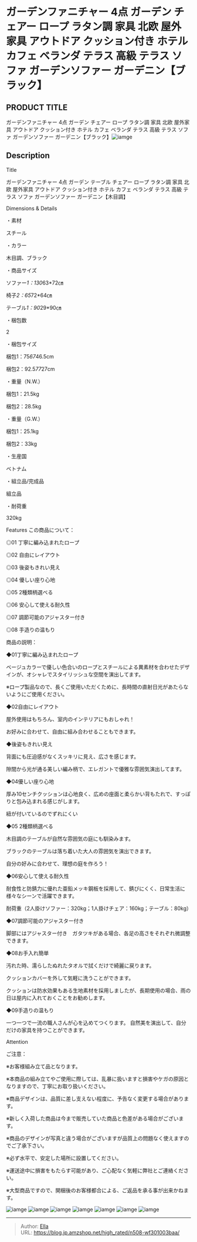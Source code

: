 # ガーデンファニチャー 4点 ガーデン チェアー ロープ ラタン調 家具 北欧 屋外家具 アウトドア クッション付き ホテル カフェ ベランダ テラス 高級 テラス ソファ ガーデンソファー ガーデニン【ブラック】


## PRODUCT TITLE 

ガーデンファニチャー 4点 ガーデン チェアー ロープ ラタン調 家具 北欧 屋外家具 アウトドア クッション付き ホテル カフェ ベランダ テラス 高級 テラス ソファ ガーデンソファー ガーデニン【ブラック】![iamge](https://b2bfiles1.gigab2b.cn/image/wkseller/304/20230414_9dbf60b6c44c9cbd96e47922864a03c9.png)

## Description

Title

ガーデンファニチャー 4点 ガーデン テーブル チェアー ロープ ラタン調 家具 北欧 屋外家具 アウトドア クッション付き ホテル カフェ ベランダ テラス 高級 テラス ソファ ガーデンソファー ガーデニン【木目調】

Dimensions &amp; Details



・素材

スチール

・カラー

木目調、ブラック

・商品サイズ

ソファー*1：130*63*72㎝

椅子*2：65*72*64㎝

テーブル*1：90*29*90㎝

・梱包数

2

・梱包サイズ

梱包1：75*67*46.5cm

梱包2：92.5*77*27cm

・重量（N.W.）

梱包1：21.5kg

梱包2：28.5kg

・重量（G.W.）

梱包1：25.1kg

梱包2：33kg

・生産国

ベトナム

・組立品/完成品

組立品

・耐荷重

320kg



Features
この商品について：

◎01 丁寧に編み込まれたロープ

◎02 自由にレイアウト

◎03 後姿もきれい見え

◎04 優しい座り心地

◎05  2種類柄選べる

◎06  安心して使える耐久性

◎07  調節可能のアジャスター付き

◎08  手造りの温もり



商品の説明：

◆01丁寧に編み込まれたロープ

ベージュカラーで優しい色合いのロープとスチールによる異素材を合わせたデザインが、オシャレでスタイリッシュな空間を演出してます。

※ロープ製品なので、長くご使用いただくために、長時間の直射日光があたらないようにご使用ください。




◆02自由にレイアウト

屋外使用はもちろん、室内のインテリアにもおしゃれ！

お好みに合わせて、自由に組み合わせることもできます。


◆後姿もきれい見え

背面にも圧迫感がなくスッキリに見え、広さを感じます。	

隙間から光が通る美しい編み柄で、エレガントで優雅な雰囲気演出してます。	



◆04優しい座り心地

厚み10センチクッションは心地良く、広めの座面と柔らかい背もたれで、すっぽりと包み込まれる感じがします。	

紐が付いているのでずれにくい




◆05 2種類柄選べる

木目調のテーブルが自然な雰囲気の庭にも馴染みます。

ブラックのテーブルは落ち着いた大人の雰囲気を演出できます。

自分の好みに合わせて、理想の庭を作ろう！




◆06安心して使える耐久性

耐食性と防錆力に優れた亜鉛メッキ鋼板を採用して、錆びにくく、日常生活に様々なシーンで活躍できます。

耐荷重（2人掛けソファー：320kg；1人掛けチェア：160kg；テーブル：80kg）





◆07調節可能のアジャスター付き

脚部にはアジャスター付き　ガタツキがある場合、各足の高さをそれぞれ微調整できます。



◆08お手入れ簡単

汚れた時、濡らしたぬれたタオルで拭くだけで綺麗に戻ります。	

クッションカバーを外して気軽に洗うことができます。

クッションは防水効果もある生地素材を採用しましたが、長期使用の場合、雨の日は屋内に入れておくことをお勧めします。



◆09手造りの温もり

一つ一つで一流の職人さんが心を込めてつくります。
自然美を演出して、自分だけの家具を持つことができます。	







Attention



ご注意：

※お客様組み立て品となります。

※本商品の組み立てやご使用に際しては、乱暴に扱いますと損害やケガの原因となりますので、丁寧にお取り扱いください。

※商品デザインは、品質に差し支えない程度に、予告なく変更する場合があります。

※新しく入荷した商品は今まで販売していた商品と色差がある場合がございます。

※商品のデザインが写真と違う場合がございますが品質上の問題なく使えますのでご了承下さい。

※必ず水平で、安定した場所に設置してください。

※運送途中に損害をもたらす可能があり、ご心配なく気軽に弊社とご連絡ください。

※大型商品ですので、開梱後のお客様都合による、ご返品を承る事が出来かねます。









![iamge](https://b2bfiles1.gigab2b.cn/image/wkseller/304/20230430_328d9b8f0ac6637e271d2d48cdd36fc2.jpg)
![iamge](https://b2bfiles1.gigab2b.cn/image/wkseller/304/20230430_73584afb27f55ccf515eb8e6c3284b27.jpg)
![iamge](https://b2bfiles1.gigab2b.cn/image/wkseller/304/20230430_3b0802e93cb94eaeb8053f393b812a94.jpg)
![iamge](https://b2bfiles1.gigab2b.cn/image/wkseller/304/20230430_ea16298578bae827b3f113fdfc1a27fd.jpg)
![iamge](https://b2bfiles1.gigab2b.cn/image/wkseller/304/20230430_d14ad40d77e5b5367f82b72f36835436.jpg)
![iamge](https://b2bfiles1.gigab2b.cn/image/wkseller/304/20230430_b0fda00dd3a78ef8d886541d72fd39cb.jpg)
![iamge](https://b2bfiles1.gigab2b.cn/image/wkseller/304/20230430_9fdec65c00e1caabb5e2a4420afe8d3d.jpg)


---

> Author: [Ella](https://blog.jp.amzshop.net/)  
> URL: https://blog.jp.amzshop.net/high_rated/n508-wf301003baa/  

